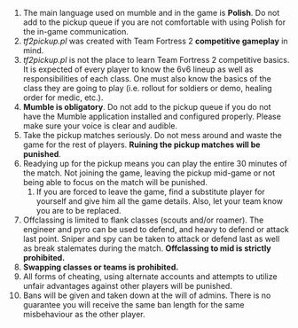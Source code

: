1. The main language used on mumble and in the game is **Polish**. Do not add to the pickup queue if you are not comfortable with using Polish for the in-game communication.
2. _tf2pickup.pl_ was created with Team Fortress 2 **competitive gameplay** in mind.
3. _tf2pickup.pl_ is not the place to learn Team Fortress 2 competitive basics. It is expected of every player to know the 6v6 lineup as well as responsibilities of each class. One must also know the basics of the class they are going to play (i.e. rollout for soldiers or demo, healing order for medic, etc.).
4. **Mumble is obligatory**. Do not add to the pickup queue if you do not have the Mumble application installed and configured properly. Please make sure your voice is clear and audible.
5. Take the pickup matches seriously. Do not mess around and waste the game for the rest of players. **Ruining the pickup matches will be punished**.
6. Readying up for the pickup means you can play the entire 30 minutes of the match. Not joining the game, leaving the pickup mid-game or not being able to focus on the match will be punished.
    1. If you are forced to leave the game, find a substitute player for yourself and give him all the game details. Also, let your team know you are to be replaced.
7. Offclassing is limited to flank classes (scouts and/or roamer). The engineer and pyro can be used to defend, and heavy to defend or attack last point. Sniper and spy can be taken to attack or defend last as well as break stalemates during the match. **Offclassing to mid is strictly prohibited.**
8. **Swapping classes or teams is prohibited.**
9. All forms of cheating, using alternate accounts and attempts to utilize unfair advantages against other players will be punished.
10. Bans will be given and taken down at the will of admins. There is no guarantee you will receive the same ban length for the same misbehaviour as the other player.